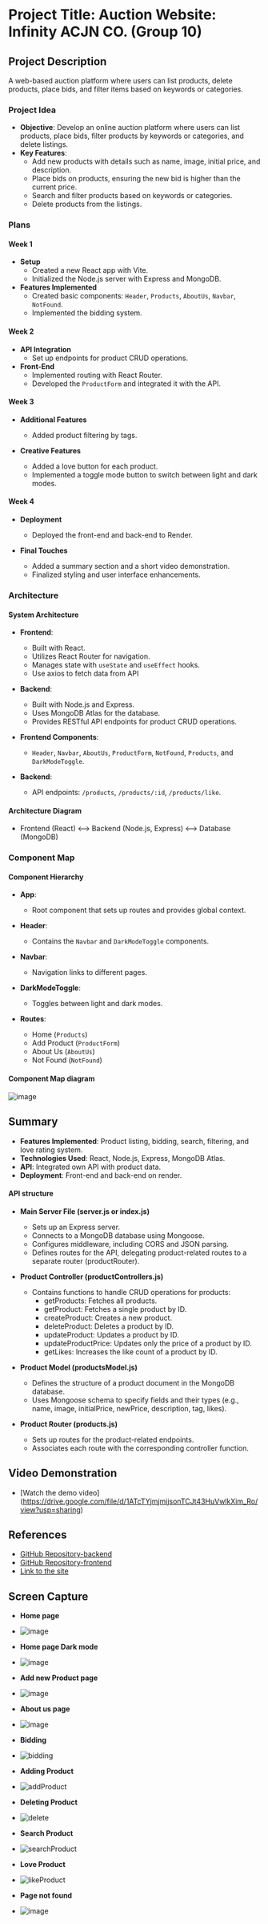 # Project Title: Auction Website: Infinity ACJN CO. (Group 10)

## Project Description
A web-based auction platform where users can list products, delete products, place bids, and filter items based on keywords or categories.

### Project Idea
- **Objective**: Develop an online auction platform where users can list products, place bids, filter products by keywords or categories, and delete listings.
- **Key Features**:
  - Add new products with details such as name, image, initial price, and description.
  - Place bids on products, ensuring the new bid is higher than the current price.
  - Search and filter products based on keywords or categories.
  - Delete products from the listings.

### Plans

#### Week 1
- **Setup**
  - Created a new React app with Vite.
  - Initialized the Node.js server with Express and MongoDB.
- **Features Implemented**
  - Created basic components: `Header`, `Products`, `AboutUs`, `Navbar`, `NotFound`.
  - Implemented the bidding system.

#### Week 2
- **API Integration**
  - Set up endpoints for product CRUD operations.
- **Front-End**
  - Implemented routing with React Router.
  - Developed the `ProductForm` and integrated it with the API.

#### Week 3
- **Additional Features**
  - Added product filtering by tags.

- **Creative Features**
  - Added a love button for each product.
  - Implemented a toggle mode button to switch between light and dark modes.

#### Week 4
- **Deployment**
  - Deployed the front-end and back-end to Render.

- **Final Touches**
  - Added a summary section and a short video demonstration.
  - Finalized styling and user interface enhancements.

### Architecture
#### System Architecture
- **Frontend**:
  - Built with React.
  - Utilizes React Router for navigation.
  - Manages state with `useState` and `useEffect` hooks.
  - Use axios to fetch data from API
- **Backend**:
  - Built with Node.js and Express.
  - Uses MongoDB Atlas for the database.
  - Provides RESTful API endpoints for product CRUD operations.
- **Frontend Components**:
  - `Header`, `Navbar`, `AboutUs`, `ProductForm`, `NotFound`, `Products`, and `DarkModeToggle`.

- **Backend**:
  - API endpoints: `/products`, `/products/:id`, `/products/like`.

#### Architecture Diagram
- Frontend (React) <--> Backend (Node.js, Express) <--> Database (MongoDB)


### Component Map
#### Component Hierarchy
- **App**:
  - Root component that sets up routes and provides global context.

- **Header**:
  - Contains the `Navbar` and `DarkModeToggle` components.

- **Navbar**:
  - Navigation links to different pages.

- **DarkModeToggle**:
  - Toggles between light and dark modes.

- **Routes**:
  - Home (`Products`)
  - Add Product (`ProductForm`)
  - About Us (`AboutUs`)
  - Not Found (`NotFound`)

#### Component Map diagram
![image](https://github.com/user-attachments/assets/08c95bce-5c46-4ae0-ab0a-df07998797e2)


## Summary
- **Features Implemented**: Product listing, bidding, search, filtering, and love rating system.
- **Technologies Used**: React, Node.js, Express, MongoDB Atlas.
- **API**: Integrated own API with product data.
- **Deployment**: Front-end and back-end on render.

#### API structure
- **Main Server File (server.js or index.js)**
  - Sets up an Express server.
  - Connects to a MongoDB database using Mongoose.
  - Configures middleware, including CORS and JSON parsing.
  -  Defines routes for the API, delegating product-related routes to a separate router (productRouter).
- **Product Controller (productControllers.js)**
  - Contains functions to handle CRUD operations for products:
    - getProducts: Fetches all products.
    - getProduct: Fetches a single product by ID.
    - createProduct: Creates a new product.
    - deleteProduct: Deletes a product by ID.
    - updateProduct: Updates a product by ID.
    - updateProductPrice: Updates only the price of a product by ID.
    - getLikes: Increases the like count of a product by ID.

- **Product Model (productsModel.js)**
  - Defines the structure of a product document in the MongoDB database.
  - Uses Mongoose schema to specify fields and their types (e.g., name, image, initialPrice, newPrice, description, tag, likes).

- **Product Router (products.js)**
  - Sets up routes for the product-related endpoints.
  - Associates each route with the corresponding controller function.

## Video Demonstration
- [Watch the demo video]
(https://drive.google.com/file/d/1ATcTYjmjmijsonTCJt43HuVwlkXim_Ro/view?usp=sharing)

## References
- [GitHub Repository-backend](https://github.com/NavneetBrar27/backend.git )
- [GitHub Repository-frontend](https://github.com/NavneetBrar27/frontend.git )
- [Link to the site](https://frontend-3-9u06.onrender.com/products)

## Screen Capture
- **Home page**
- ![image](https://github.com/user-attachments/assets/dc2bc31d-b645-4453-8cf8-940c6328724d) 

- **Home page Dark mode**
- ![image](https://github.com/user-attachments/assets/f71d9c65-6a48-40ee-ae57-78ec10171435)

 
- **Add new Product page**
- ![image](https://github.com/user-attachments/assets/cb01e21c-6039-4865-9392-5b7dac0e5c95)

 
- **About us page**
- ![image](https://github.com/user-attachments/assets/faeab088-ab15-4004-ac25-05ccadf5280d)

- **Bidding**
- ![bidding](https://github.com/user-attachments/assets/1acb7286-989e-4f92-822e-e57de414dc22)


- **Adding Product**
- ![addProduct](https://github.com/user-attachments/assets/945bc4bd-0ce0-4e61-be90-d27da25eaa34)


- **Deleting Product**
- ![delete](https://github.com/user-attachments/assets/db847668-e85c-4091-9f23-42a439b25a8e)


- **Search Product**
- ![searchProduct](https://github.com/user-attachments/assets/d7800eab-61e5-4123-8b12-af92d90da0ad)

- **Love Product**
- ![likeProduct](https://github.com/user-attachments/assets/5d9b7dc7-7e28-4ee1-9adf-9131a7427e4e)


 

- **Page not found**
- ![image](https://github.com/user-attachments/assets/1b4a15f9-2950-456a-96c9-8bcb46c629f3)

 



